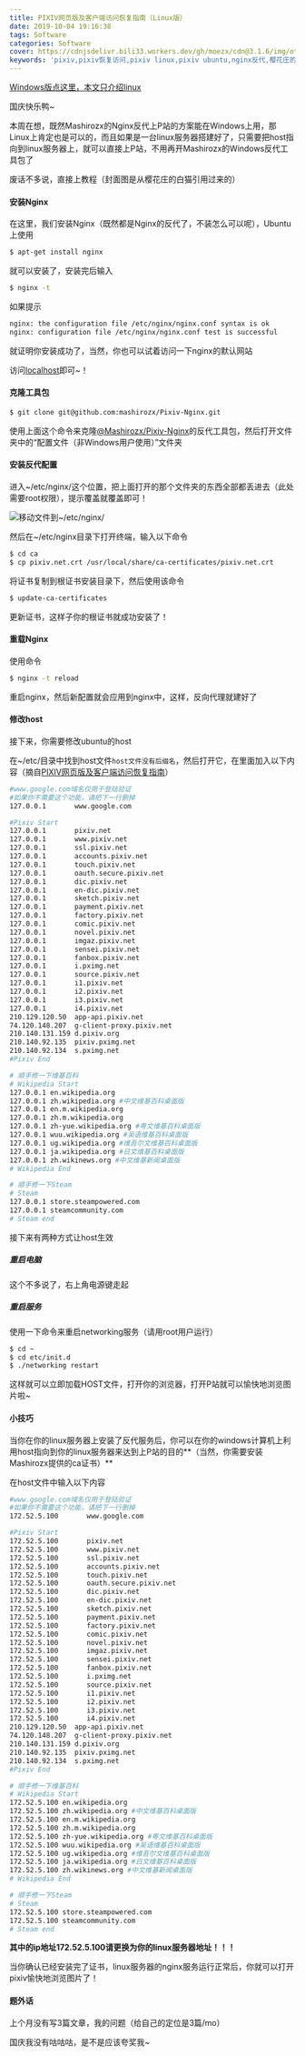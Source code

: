 ```yaml
---
title: PIXIV网页版及客户端访问恢复指南（Linux版）
date: 2019-10-04 19:16:38
tags: Software
categories: Software
cover: https://cdnjsdelivr.bili33.workers.dev/gh/moezx/cdn@3.1.6/img/other/th%20(3).jpg
keywords: 'pixiv,pixiv恢复访问,pixiv linux,pixiv ubuntu,nginx反代,樱花庄的白猫'
---
```


[Windows版点这里，本文只介绍linux](https://2heng.xin/2017/09/19/pixiv/)

国庆快乐鸭~

本周在想，既然Mashirozx的Nginx反代上P站的方案能在Windows上用，那Linux上肯定也是可以的，而且如果是一台linux服务器搭建好了，只需要把host指向到linux服务器上，就可以直接上P站，不用再开Mashirozx的Windows反代工具包了

废话不多说，直接上教程（封面图是从樱花庄的白猫引用过来的）

#### 安装Nginx

在这里，我们安装Nginx（既然都是Nginx的反代了，不装怎么可以呢），Ubuntu上使用

```bash
$ apt-get install nginx
```

就可以安装了，安装完后输入

```bash
$ nginx -t
```

如果提示

```bash
nginx: the configuration file /etc/nginx/nginx.conf syntax is ok
nginx: configuration file /etc/nginx/nginx.conf test is successful
```

就证明你安装成功了，当然，你也可以试着访问一下nginx的默认网站

访问[localhost](http://localhost)即可~！

#### 克隆工具包

```bash
$ git clone git@github.com:mashirozx/Pixiv-Nginx.git
```

使用上面这个命令来克隆[@Mashirozx/Pixiv-Nginx](https://github.com/mashirozx/Pixiv-Nginx)的反代工具包，然后打开文件夹中的“配置文件（非Windows用户使用）”文件夹

#### 安装反代配置

进入~/etc/nginx/这个位置，把上面打开的那个文件夹的东西全部都丢进去（此处需要root权限），提示覆盖就覆盖即可！

![移动文件到~/etc/nginx/](https://cdnjsdelivr.bili33.workers.dev/gh/GamerNoTitle/Picture-repo@1.0/Pixiv-Nginx/Move-Files.png)

然后在~/etc/nginx目录下打开终端，输入以下命令

```bash
$ cd ca
$ cp pixiv.net.crt /usr/local/share/ca-certificates/pixiv.net.crt
```

将证书复制到根证书安装目录下，然后使用该命令

```bash
$ update-ca-certificates
```

更新证书，这样子你的根证书就成功安装了！

#### 重载Nginx

使用命令

```bash
$ nginx -t reload
```

重启nginx，然后新配置就会应用到nginx中，这样，反向代理就建好了

#### 修改host

接下来，你需要修改ubuntu的host

在~/etc/目录中找到host文件``host文件没有后缀名``，然后打开它，在里面加入以下内容（摘自[PIXIV网页版及客户端访问恢复指南](https://2heng.xin/2017/09/19/pixiv/)）

```bash
#www.google.com域名仅用于登陆验证
#如果你不需要这个功能，请把下一行删掉
127.0.0.1       www.google.com

#Pixiv Start
127.0.0.1       pixiv.net 
127.0.0.1       www.pixiv.net 
127.0.0.1       ssl.pixiv.net
127.0.0.1       accounts.pixiv.net 
127.0.0.1       touch.pixiv.net
127.0.0.1       oauth.secure.pixiv.net
127.0.0.1       dic.pixiv.net
127.0.0.1       en-dic.pixiv.net 
127.0.0.1       sketch.pixiv.net
127.0.0.1       payment.pixiv.net
127.0.0.1       factory.pixiv.net 
127.0.0.1       comic.pixiv.net  
127.0.0.1       novel.pixiv.net 
127.0.0.1       imgaz.pixiv.net 
127.0.0.1       sensei.pixiv.net
127.0.0.1       fanbox.pixiv.net
127.0.0.1       i.pximg.net
127.0.0.1       source.pixiv.net
127.0.0.1       i1.pixiv.net 
127.0.0.1       i2.pixiv.net 
127.0.0.1       i3.pixiv.net 
127.0.0.1       i4.pixiv.net 
210.129.120.50  app-api.pixiv.net  
74.120.148.207  g-client-proxy.pixiv.net 
210.140.131.159 d.pixiv.org 
210.140.92.135  pixiv.pximg.net  
210.140.92.134  s.pximg.net
#Pixiv End

# 顺手修一下维基百科
# Wikipedia Start
127.0.0.1 en.wikipedia.org
127.0.0.1 zh.wikipedia.org #中文维基百科桌面版
127.0.0.1 en.m.wikipedia.org
127.0.0.1 zh.m.wikipedia.org
127.0.0.1 zh-yue.wikipedia.org #粤文维基百科桌面版
127.0.0.1 wuu.wikipedia.org #吴语维基百科桌面版
127.0.0.1 ug.wikipedia.org #维吾尔文维基百科桌面版
127.0.0.1 ja.wikipedia.org #日文维基百科桌面版
127.0.0.1 zh.wikinews.org #中文维基新闻桌面版
# Wikipedia End

# 顺手修一下Steam
# Steam
127.0.0.1 store.steampowered.com
127.0.0.1 steamcommunity.com
# Steam end
```

接下来有两种方式让host生效

##### 重启电脑

这个不多说了，右上角电源键走起

##### 重启服务

使用一下命令来重启networking服务（请用root用户运行）

```bash
$ cd ~
$ cd etc/init.d
$ ./networking restart
```

这样就可以立即加载HOST文件，打开你的浏览器，打开P站就可以愉快地浏览图片啦~

#### 小技巧

当你在你的linux服务器上安装了反代服务后，你可以在你的windows计算机上利用host指向到你的linux服务器来达到上P站的目的**（当然，你需要安装Mashirozx提供的ca证书）**

在host文件中输入以下内容

```bash
#www.google.com域名仅用于登陆验证
#如果你不需要这个功能，请把下一行删掉
172.52.5.100       www.google.com

#Pixiv Start
172.52.5.100       pixiv.net 
172.52.5.100       www.pixiv.net 
172.52.5.100       ssl.pixiv.net
172.52.5.100       accounts.pixiv.net 
172.52.5.100       touch.pixiv.net
172.52.5.100       oauth.secure.pixiv.net
172.52.5.100       dic.pixiv.net
172.52.5.100       en-dic.pixiv.net 
172.52.5.100       sketch.pixiv.net
172.52.5.100       payment.pixiv.net
172.52.5.100       factory.pixiv.net 
172.52.5.100       comic.pixiv.net  
172.52.5.100       novel.pixiv.net 
172.52.5.100       imgaz.pixiv.net 
172.52.5.100       sensei.pixiv.net
172.52.5.100       fanbox.pixiv.net
172.52.5.100       i.pximg.net
172.52.5.100       source.pixiv.net
172.52.5.100       i1.pixiv.net 
172.52.5.100       i2.pixiv.net 
172.52.5.100       i3.pixiv.net 
172.52.5.100       i4.pixiv.net 
210.129.120.50  app-api.pixiv.net  
74.120.148.207  g-client-proxy.pixiv.net 
210.140.131.159 d.pixiv.org 
210.140.92.135  pixiv.pximg.net  
210.140.92.134  s.pximg.net
#Pixiv End

# 顺手修一下维基百科
# Wikipedia Start
172.52.5.100 en.wikipedia.org
172.52.5.100 zh.wikipedia.org #中文维基百科桌面版
172.52.5.100 en.m.wikipedia.org
172.52.5.100 zh.m.wikipedia.org
172.52.5.100 zh-yue.wikipedia.org #粤文维基百科桌面版
172.52.5.100 wuu.wikipedia.org #吴语维基百科桌面版
172.52.5.100 ug.wikipedia.org #维吾尔文维基百科桌面版
172.52.5.100 ja.wikipedia.org #日文维基百科桌面版
172.52.5.100 zh.wikinews.org #中文维基新闻桌面版
# Wikipedia End

# 顺手修一下Steam
# Steam
172.52.5.100 store.steampowered.com
172.52.5.100 steamcommunity.com
# Steam end
```

**其中的ip地址172.52.5.100请更换为你的linux服务器地址！！！**

当你确认已经安装完了证书，linux服务器的nginx服务运行正常后，你就可以打开pixiv愉快地浏览图片了！

#### 题外话

上个月没有写3篇文章，我的问题（给自己的定位是3篇/mo）

国庆我没有咕咕咕，是不是应该夸奖我~